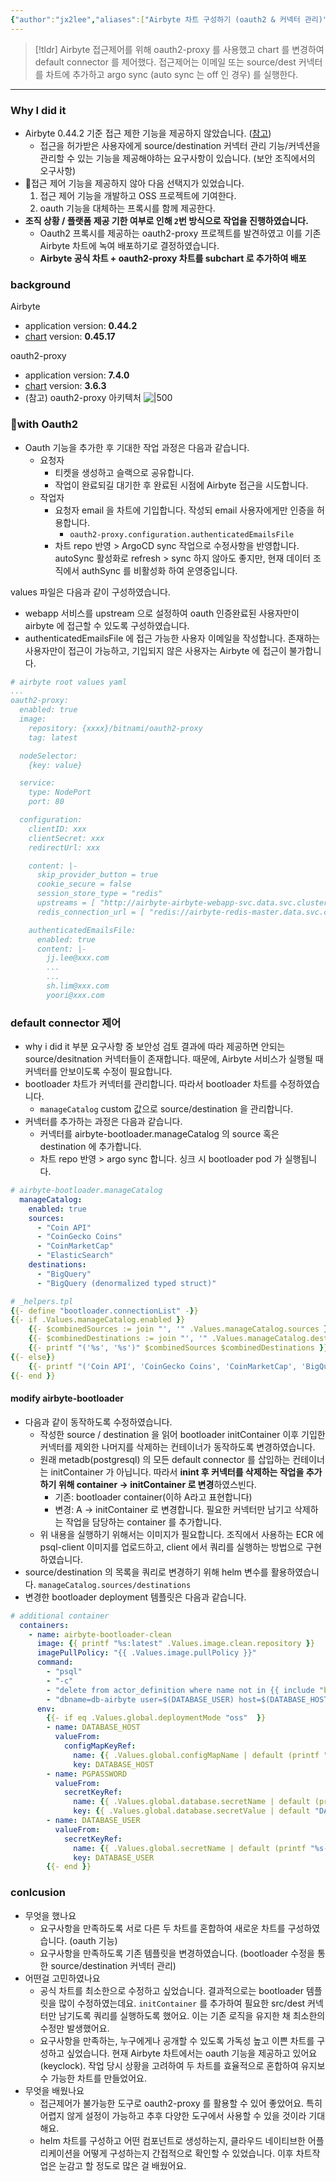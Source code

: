 ```yaml
---
{"author":"jx2lee","aliases":["Airbyte 차트 구성하기 (oauth2 & 커넥터 관리)"],"created":"2023-08-03 13:59","last-updated":"2023-08-12 18:04","tags":["airbyte","helm","oauth2-proxy"],"dg-publish":true,"dg-home-link":true,"dg-show-local-graph":true,"dg-show-backlinks":true,"dg-show-toc":false,"dg-show-inline-title":true,"dg-show-file-tree":false,"dg-enable-search":true,"dg-link-preview":true,"dg-show-tags":true,"dg-pass-frontmatter":true,"permalink":"/data/airbyte/__/airbyte-custom-chart/","dgHomeLink":true,"dgPassFrontmatter":true,"dgShowBacklinks":true,"dgShowLocalGraph":true,"dgShowInlineTitle":true,"dgEnableSearch":true,"dgLinkPreview":true,"dgShowTags":true}
---
```




> [!tldr]
> Airbyte 접근제어를 위해 oauth2-proxy 를 사용했고 chart 를 변경하여 default connector 를 제어했다. 접근제어는 이메일 또는 source/dest 커넥터를 차트에 추가하고 argo sync (auto sync 는 off 인 경우) 를 실행한다.

---

### Why I did it


- Airbyte 0.44.2 기준 접근 제한 기능을 제공하지 않았습니다. ([참고](https://github.com/airbytehq/airbyte/issues/768)) 
  - 접근을 허가받은 사용자에게 source/destination 커넥터 관리 기능/커넥션을 관리할 수 있는 기능을 제공해야하는 요구사항이 있습니다. (보안 조직에서의 오구사항)
- 접근 제어 기능을 제공하지 않아 다음 선택지가 있었습니다.
  1. 접근 제어 기능을 개발하고 OSS 프로젝트에 기여한다.
  2. oauth 기능을 대체하는 프록시를 함께 제공한다.
- **조직 상황 / 플랫폼 제공 기한 여부로 인해 `2`번 방식으로 작업을 진행하였습니다.**
  - Oauth2 프록시를 제공하는 oauth2-proxy 프로젝트를 발견하였고 이를 기존 Airbyte 차트에 녹여 배포하기로 결정하였습니다.
  - **Airbyte 공식 차트 + oauth2-proxy 차트를 subchart 로 추가하여 배포**


### background


Airbyte
- application version: **0.44.2**
- [chart](https://github.com/airbytehq/airbyte-platform/tree/v0.45.17-helm) version: **0.45.17**


oauth2-proxy
- application version: **7.4.0**
- [chart](https://github.com/bitnami/charts/tree/main/bitnami/oauth2-proxy) version: **3.6.3**
- (참고) oauth2-proxy 아키텍처
![|500](https://i.imgur.com/QdNwSJN.png)

### with Oauth2


- Oauth 기능을 추가한 후 기대한 작업 과정은 다음과 같습니다.
    - 요청자
		- 티켓을 생성하고 슬랙으로 공유합니다.
		- 작업이 완료되길 대기한 후 완료된 시점에 Airbyte 접근을 시도합니다.
	- 작업자
		- 요청자 email 을 차트에 기입합니다. 작성되 email 사용자에게만 인증을 허용합니다.
			- `oauth2-proxy.configuration.authenticatedEmailsFile`
		- 차트 repo 반영 > ArgoCD sync 작업으로 수정사항을 반영합니다. autoSync 활성화로 refresh > sync 하지 않아도 좋지만, 현재 데이터 조직에서 authSync 를 비활성화 하여 운영중입니다.

values 파일은 다음과 같이 구성하였습니다.
- webapp 서비스를 upstream 으로 설정하여 oauth 인증완료된 사용자만이 airbyte 에 접근할 수 있도록 구성하였습니다.
- authenticatedEmailsFile 에 접근 가능한 사용자 이메일을 작성합니다. 존재하는 사용자만이 접근이 가능하고, 기입되지 않은 사용자는 Airbyte 에 접근이 불가합니다.

```yaml
# airbyte root values yaml
...
oauth2-proxy:
  enabled: true
  image:
    repository: {xxxx}/bitnami/oauth2-proxy
    tag: latest

  nodeSelector:
    {key: value}

  service:
    type: NodePort
    port: 80

  configuration:
    clientID: xxx
    clientSecret: xxx
    redirectUrl: xxx

    content: |-
      skip_provider_button = true
      cookie_secure = false
      session_store_type = "redis"
      upstreams = [ "http://airbyte-airbyte-webapp-svc.data.svc.cluster.local:80" ]
      redis_connection_url = [ "redis://airbyte-redis-master.data.svc.cluster.local:6379/1" ]

    authenticatedEmailsFile:
      enabled: true
      content: |-
        jj.lee@xxx.com
        ...
        ...
        sh.lim@xxx.com
        yoori@xxx.com
```

### default connector 제어


- why i did it 부분 요구사항 중 보안성 검토 결과에 따라 제공하면 안되는 source/desitnation 커넥터들이 존재합니다. 때문에, Airbyte 서비스가 실행될 때 커넥터를 안보이도록 수정이 필요합니다.
- bootloader 차트가 커넥터를 관리합니다. 따라서 bootloader 차트를 수정하였습니다.
    - `manageCatalog` custom 값으로 source/destination 을 관리합니다.
- 커넥터를 추가하는 과정은 다음과 같습니다.
	- 커넥터를 airbyte-bootloader.manageCatalog 의 source 혹은 destination 에 추가합니다.
	- 차트 repo 반영 > argo sync 합니다. 싱크 시 bootloader pod 가 실행됩니다.

```yaml
# airbyte-bootloader.manageCatalog
  manageCatalog:
    enabled: true
    sources:
      - "Coin API"
      - "CoinGecko Coins"
      - "CoinMarketCap"
      - "ElasticSearch"
    destinations:
      - "BigQuery"
      - "BigQuery (denormalized typed struct)"

```

```yaml
# _helpers.tpl
{{- define "bootloader.connectionList" -}}
{{- if .Values.manageCatalog.enabled }}
    {{- $combinedSources := join "', '" .Values.manageCatalog.sources }}
    {{- $combinedDestinations := join "', '" .Values.manageCatalog.destinations }}
    {{- printf "('%s', '%s')" $combinedSources $combinedDestinations }}
{{- else}}
    {{- printf "('Coin API', 'CoinGecko Coins', 'CoinMarketCap', 'BigQuery', 'BigQuery (denormalized typed struct)')"}}
{{- end }}
```

####  modify airbyte-bootloader
- 다음과 같이 동작하도록 수정하였습니다.
    - 작성한 source / destination 을 읽어 bootloader initContainer 이후 기입한 커넥터를 제외한 나머지를 삭제하는 컨테이너가 동작하도록 변경하였습니다.
	- 원래 metadb(postgresql) 의 모든 default connector 를 삽입하는 컨테이너는 initContainer 가 아닙니다. 따라서  **inint 후 커넥터를 삭제하는 작업을 추가하기 위해 container → initContainer 로 변경**하였스빈다.
		- 기존: bootloader container(이하 A라고 표현합니다)
		- 변경: A -> initContainer 로 변경합니다. 필요한 커넥터만 남기고 삭제하는 작업을 담당하는 container 를 추가합니다.
	- 위 내용을 실행하기 위해서는 이미지가 필요합니다. 조직에서 사용하는 ECR 에 psql-client 이미지를 업로드하고, client 에서 쿼리를 실행하는 방법으로 구현하였습니다.
- source/destination 의 목록을 쿼리로 변경하기 위해 helm 변수를 활용하였습니다. `manageCatalog.sources/destinations`
- 변경한 bootloader deployment 템플릿은 다음과 같습니다.

```yml
# additional container
  containers:
    - name: airbyte-bootloader-clean
      image: {{ printf "%s:latest" .Values.image.clean.repository }}
      imagePullPolicy: "{{ .Values.image.pullPolicy }}"
      command:
        - "psql"
        - "-c"
        - "delete from actor_definition where name not in {{ include "bootloader.connectionList" . }};"
        - "dbname=db-airbyte user=$(DATABASE_USER) host=$(DATABASE_HOST)"
      env:
        {{- if eq .Values.global.deploymentMode "oss"  }}
        - name: DATABASE_HOST
          valueFrom:
            configMapKeyRef:
              name: {{ .Values.global.configMapName | default (printf "%s-airbyte-env" .Release.Name) }}
              key: DATABASE_HOST
        - name: PGPASSWORD
          valueFrom:
            secretKeyRef:
              name: {{ .Values.global.database.secretName | default (printf "%s-airbyte-secrets" .Release.Name ) }}
              key: {{ .Values.global.database.secretValue | default "DATABASE_PASSWORD" }}
        - name: DATABASE_USER
          valueFrom:
            secretKeyRef:
              name: {{ .Values.global.secretName | default (printf "%s-airbyte-secrets" .Release.Name) }}
              key: DATABASE_USER
        {{- end }}
```

### conlcusion


- 무엇을 했나요
    - 요구사항을 만족하도록 서로 다른 두 차트를 혼합하여 새로운 차트를 구성하였습니다. (oauth 기능)
    - 요구사항을 만족하도록 기존 템플릿을 변경하였습니다. (bootloader 수정을 통한 source/destination 커넥터 관리)
- 어떤걸 고민하였나요
    - 공식 차트를 최소한으로 수정하고 싶었습니다. 결과적으로는 bootloader 템플릿을 많이 수정하였는데요. `initContainer` 를 추가하여 필요한 src/dest 커넥터만 남기도록 쿼리를 실행하도록 했어요. 이는 기존 로직을 유지한 채 최소한의 수정만 발생했어요.
    - 요구사항을 만족하는, 누구에게나 공개할 수 있도록 가독성 높고 이쁜 차트를 구성하고 싶었습니다. 현재 Airbyte 차트에서는 oauth 기능을 제공하고 있어요(keyclock). 작업 당시 상황을 고려하여 두 차트를 효율적으로 혼합하여 유지보수 가능한 차트를 만들었어요.
- 무엇을 배웠나요
    - 접근제어가 불가능한 도구로 oauth2-proxy 를 활용할 수 있어 좋았어요. 특히 어렵지 않게 설정이 가능하고 추후 다양한 도구에서 사용할 수 있을 것이라 기대해요.
    - helm 차트를 구성하고 어떤 컴포넌트로 생성하는지, 클라우드 네이티브한 어플리케이션을 어떻게 구성하는지 간접적으로 확인할 수 있었습니다. 이후 차트작업은 눈감고 할 정도로 많은 걸 배웠어요.

